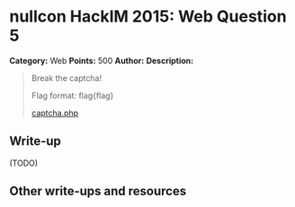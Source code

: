 # nullcon HackIM 2015: Web Question 5

**Category:** Web
**Points:** 500
**Author:**
**Description:**

>Break the captcha! 
>
>Flag format: flag{flag}
>
>[captcha.php](http://54.165.191.231/captcha.php)

## Write-up

(TODO)

## Other write-ups and resources
